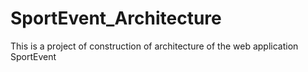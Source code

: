 # SportEvent_Architecture
This is a project of construction of architecture of the web application SportEvent
